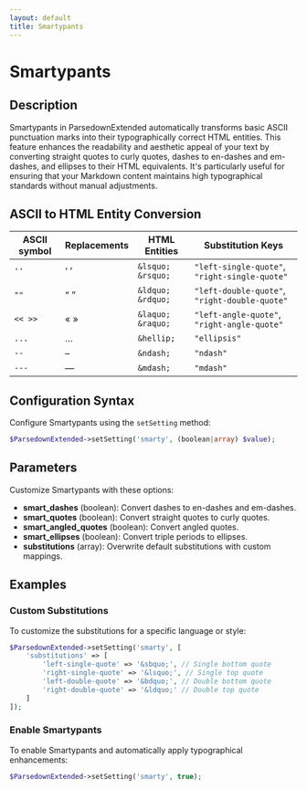```yaml
---
layout: default
title: Smartypants
---
```


# Smartypants

## Description

Smartypants in ParsedownExtended automatically transforms basic ASCII punctuation marks into their typographically correct HTML entities. This feature enhances the readability and aesthetic appeal of your text by converting straight quotes to curly quotes, dashes to en-dashes and em-dashes, and ellipses to their HTML equivalents. It's particularly useful for ensuring that your Markdown content maintains high typographical standards without manual adjustments.

## ASCII to HTML Entity Conversion

| ASCII symbol | Replacements    | HTML Entities       | Substitution Keys                  |
| ------------ | --------------- | ------------------- | ---------------------------------- |
| `''`         | &lsquo; &rsquo; | `&lsquo;` `&rsquo;` | `"left-single-quote"`, `"right-single-quote"` |
| `""`         | &ldquo; &rdquo; | `&ldquo;` `&rdquo;` | `"left-double-quote"`, `"right-double-quote"` |
| `<< >>`      | &laquo; &raquo; | `&laquo;` `&raquo;` | `"left-angle-quote"`, `"right-angle-quote"`   |
| `...`        | &hellip;        | `&hellip;`          | `"ellipsis"`                        |
| `--`         | &ndash;         | `&ndash;`           | `"ndash"`                           |
| `---`        | &mdash;         | `&mdash;`           | `"mdash"`                           |

## Configuration Syntax

Configure Smartypants using the `setSetting` method:

```php
$ParsedownExtended->setSetting('smarty', (boolean|array) $value);
```

## Parameters

Customize Smartypants with these options:

- **smart_dashes** (boolean): Convert dashes to en-dashes and em-dashes.
- **smart_quotes** (boolean): Convert straight quotes to curly quotes.
- **smart_angled_quotes** (boolean): Convert angled quotes.
- **smart_ellipses** (boolean): Convert triple periods to ellipses.
- **substitutions** (array): Overwrite default substitutions with custom mappings.

## Examples

### Custom Substitutions

To customize the substitutions for a specific language or style:

```php
$ParsedownExtended->setSetting('smarty', [
    'substitutions' => [
        'left-single-quote' => '&sbquo;', // Single bottom quote
        'right-single-quote' => '&lsquo;', // Single top quote
        'left-double-quote' => '&bdquo;', // Double bottom quote
        'right-double-quote' => '&ldquo;' // Double top quote
    ]
]);
```

### Enable Smartypants

To enable Smartypants and automatically apply typographical enhancements:

```php
$ParsedownExtended->setSetting('smarty', true);
```